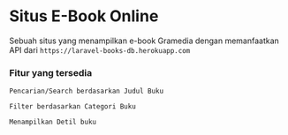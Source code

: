 # Situs E-Book Online

Sebuah situs yang menampilkan e-book Gramedia dengan memanfaatkan API dari `https://laravel-books-db.herokuapp.com`

### Fitur yang tersedia

`Pencarian/Search berdasarkan Judul Buku`

`Filter berdasarkan Categori Buku`

`Menampilkan Detil buku`
